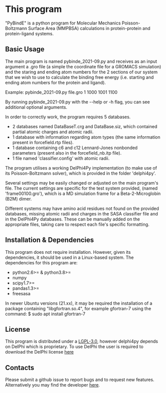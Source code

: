 
# This program

"PyBindE" is a python program for Molecular Mechanics Poisson-Boltzmann Surface Area (MMPBSA) calculations in protein-protein and protein-ligand systems.


## Basic Usage

  The main program is named pybinde_2021-09.py and receives as an input argument a .gro file (a simple the coordinate file for a GROMACS simulation) and the staring and ending atom numbers for the 2 sections of our system that we wish to use to calculate the binding free energy (i.e. starting and ending atom numbers for the protein and ligand).
  
  Example: pybinde_2021-09.py file.gro 1 1000 1001 1100
  
  By running pybinde_2021-09.py with the --help or -h flag, you can see additional optional arguments.
  
  In order to correctly work, the program requires 5 databases.
  - 2 databases named DataBaseT.crg and DataBase.siz, which contained partial atomic charges and atomic radii.
  - 1 database with information regarding atom types (the same information present in forcefield.rtp files).
  - 1 database containing c6 and c12 Lennard-Jones nonbonded parameters (present also in the forcefield_nb.itp file).
  - 1 file named 'classifier.config' with atomic radii.
  
  The program utilises a working DelPhi4Py implementation (to make use of its Poisson-Boltzmann solver), which is provided in the folder 'delphi4py'.

  Several settings may be easily changed or adjusted on the main program's file.
  The current settings are specific for the test system provided, (named 'frame00100.gro'), which is a MD simulation frame for a Beta-2-Microglobin (B2M) dimer.

  Different systems may have amino acid residues not found on the provided databases, missing atomic radii and charges in the SASA classifier file and in the DelPhi4Py databases.
  These can be manually added on the appropriate files, taking care to respect each file's specific formatting.

## Installation & Dependencies

This program does not require installation. However, given its dependencies, it should be used in a Linux-based system.
The dependencies for this program are:

* python2.6>= & python3.8>=
* numpy
* scipy1.7>=
* pandas1.3>=
* freesasa

In newer Ubuntu versions (21.xx), it may be required the installation of a package containing "libgfortran.so.4", for example gfortran-7 using the command:
$ sudo apt install gfortran-7

## License

  This program is distributed under a [LGPL-3.0](./LICENSE), however delphi4py depends on
  DelPhi which is proprietary. To use DelPhi the user is required to
  download the DelPhi license
  [here](https://honiglab.c2b2.columbia.edu/software/cgi-bin/software.pl?input=DelPhi)

## Contacts

  Please submit a github issue to report bugs and to request new features.
  Alternatively you may find the developer [here](mailto:jnvitorino@fc.ul.pt).
